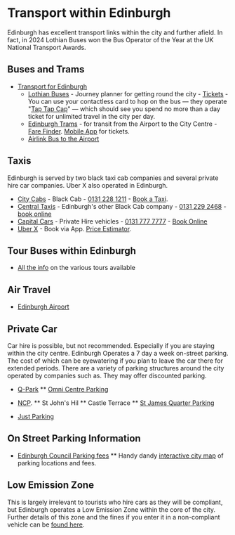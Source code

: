 # Transport within Edinburgh
Edinburgh has excellent transport links within the city and further afield. In fact, in 2024 Lothian Buses won the Bus Operator of the Year at the UK National Transport Awards.

## Buses and Trams
* [Transport for Edinburgh](http://bit.ly/3XyeQz3)
  * [Lothian Buses](http://bit.ly/3QCc6hA) - Journey planner for getting round the city - [Tickets](http://bit.ly/3kdWkh4) - You can use your contactless card to hop on the bus — they operate "[Tap Tap Cap](https://www.lothianbuses.com/contactless/#taptapcap)" — which should see you spend no more than a day ticket for unlimited travel in the city per day.
  * [Edinburgh Trams](http://bit.ly/3ILpCh0) - for transit from the Airport to the City Centre - [Fare Finder](https://bit.ly/3Rvq9Xp). [Mobile App](https://bit.ly/3ROF0xn) for tickets.
  * [Airlink Bus to the Airport](https://www.lothianbuses.com/our-services/airport-buses/)


## Taxis
Edinburgh is served by two black taxi cab companies and several private hire car companies. Uber X also operated in Edinburgh. 

* [City Cabs](http://bit.ly/3CL0gfz) - Black Cab - [0131 228 1211](tel:+441312281211) - [Book a Taxi](https://bit.ly/3IVcplM).
* [Central Taxis](https://www.taxis-edinburgh.co.uk/) - Edinburgh's other Black Cab company - [0131 229 2468](tel:+441312292468) - [book online](https://www.taxis-edinburgh.co.uk/bookings/) 
* [Capital Cars](https://www.capitalcarsscotland.co.uk/) - Private Hire vehicles - [0131 777 7777](tel:+441317777777) - [Book Online](https://www.capitalcarsscotland.co.uk/online-booking/)
* [Uber X](https://www.uber.com/gb/en/ride/uberx/) - Book via App. [Price Estimator](http://bit.ly/3Zyu8W6).

## Tour Buses within Edinburgh
* [All the info](http://bit.ly/3H14lPg) on the various tours available

## Air Travel
* [Edinburgh Airport](https://www.edinburghairport.com/)

## Private Car

Car hire is possible, but not recommended. Especially if you are staying within the city centre. Edinburgh Operates a 7 day a week on-street parking. The cost of which can be eyewatering if you plan to leave the car there for extended periods. There are a variety of parking structures around the city operated by companies such as. They may offer discounted parking. 

* [Q-Park](https://www.q-park.co.uk/en-gb/) 
** [Omni Centre Parking](https://omniedinburgh.co.uk/brand-directory/q-park-omni)
* [NCP](https://www.ncp.co.uk/). 
** St John's Hil
** Castle Terrace
** [St James Quarter Parking](https://stjamesquarter.com/visit/car-park/)

* [Just Parking](https://www.justpark.com/uk/parking/edinburgh/)

## On Street Parking Information
* [Edinburgh Council Parking fees](https://www.edinburgh.gov.uk/parking-spaces/parking-prices-times)
** Handy dandy [interactive city map](https://www.edinburgh.gov.uk/parking-spaces/find-parking-bays/1) of parking locations and fees.

## Low Emission Zone
This is largely irrelevant to tourists who hire cars as they will be compliant, but Edinburgh operates a Low Emission Zone within the core of the city. Further details of this zone and the fines if you enter it in a non-compliant vehicle can be [found here](https://www.edinburgh.gov.uk/lowemissionzone).
